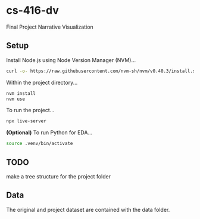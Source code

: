 # cs-416-dv

Final Project Narrative Visualization

## Setup

Install Node.js using Node Version Manager (NVM)...

```sh
curl -o- https://raw.githubusercontent.com/nvm-sh/nvm/v0.40.3/install.sh | bash
```

Within the project directory...

```sh
nvm install
nvm use
```

To run the project...

```sh
npx live-server
```

**(Optional)** To run Python for EDA...

```sh
source .venv/bin/activate
```

## TODO

make a tree structure for the project folder

## Data

The original and project dataset are contained with the data folder.
